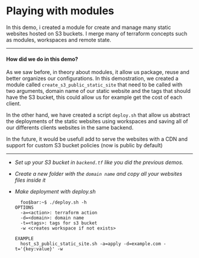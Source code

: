 # Playing with modules

In this demo, i created a module for create and manage many static websites hosted on S3 buckets. I merge many of terraform concepts such as modules, workspaces and remote state.

---
#### How did we do in this demo?

As we saw before, in theory about modules, it allow us package, reuse and better organizes our configurations.
In this demostration, we created a module called `create_s3_public_static_site` that need to be called with two arguments, domain name of our static website and the tags that should have the S3 bucket, this could allow us for example get the cost of each client.

In the other hand, we have created a script `deploy.sh` that allow us abstract the deployments of the static websites using workspaces and saving all of our differents clients websites in the same backend.

In the future, it would be usefull add to serve the websites with a CDN and support for custom S3 bucket policies (now is public by default)

---



* *Set up your S3 bucket in `backend.tf` like you did the previous demos.*
* *Create a new folder with the `domain name` and copy all your websites files inside it*
* *Make deployment with deploy.sh*
  ```console
    foo$bar:~$ ./deploy.sh -h
  OPTIONS
    -a=<action>: terraform action
    -d=<domain>: domain name
    -t=<tags>: tags for s3 bucket
    -w <creates workspace if not exists>

  EXAMPLE
    host_s3_public_static_site.sh -a=apply -d=example.com -t='{key:value}' -w
  ```
  
  ```console
  

  ```
